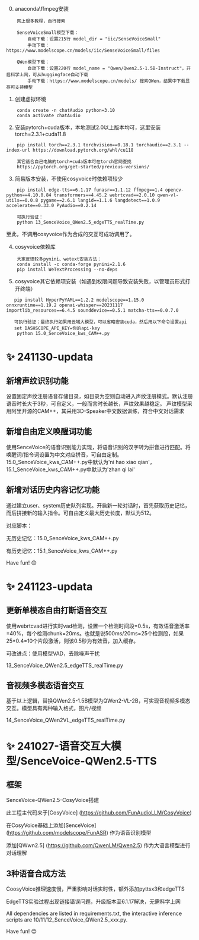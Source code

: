

0. anaconda\ffmpeg安装
```
    网上很多教程，自行搜索
```

```
    SenseVoiceSmall模型下载：
        自动下载：设置215行 model_dir = "iic/SenseVoiceSmall"
        手动下载：https://www.modelscope.cn/models/iic/SenseVoiceSmall/files
    
    QWen模型下载：
        自动下载：设置220行 model_name = "Qwen/Qwen2.5-1.5B-Instruct"，开启科学上网，可从huggingface自动下载
        手动下载：https://www.modelscope.cn/models/ 搜索QWen，结果中下载显存可支持模型
```

1. 创建虚拟环境
```
    conda create -n chatAudio python=3.10
    conda activate chatAudio
```
2. 安装pytorch+cuda版本，本地测试2.0以上版本均可，这里安装torch=2.3.1+cuda11.8
```
    pip install torch==2.3.1 torchvision==0.18.1 torchaudio==2.3.1 --index-url https://download.pytorch.org/whl/cu118

    其它适合自己电脑的torch+cuda版本可在torch官网查找
    https://pytorch.org/get-started/previous-versions/
```

3. 简易版本安装，不使用cosyvoice时依赖项较少
```
    pip install edge-tts==6.1.17 funasr==1.1.12 ffmpeg==1.4 opencv-python==4.10.0.84 transformers==4.45.2 webrtcvad==2.0.10 qwen-vl-utils==0.0.8 pygame==2.6.1 langid==1.1.6 langdetect==1.0.9 accelerate==0.33.0 PyAudio==0.2.14

    可执行验证：
    python 13_SenceVoice_QWen2.5_edgeTTS_realTime.py
```

至此，不调用cosyvoice作为合成的交互可成功调用了。

4. cosyvoice依赖库
```
    大家反馈较多pynini、wetext安装方法：
    conda install -c conda-forge pynini=2.1.6
    pip install WeTextProcessing --no-deps
```

5. cosyvoice其它依赖项安装（如遇到权限问题导致安装失败，以管理员形式打开终端）
```
   pip install HyperPyYAML==1.2.2 modelscope==1.15.0 onnxruntime==1.19.2 openai-whisper==20231117 importlib_resources==6.4.5 sounddevice==0.5.1 matcha-tts==0.0.7.0

   可执行验证：最终执行如果用云端大模型，可以省略安装cuda，然后用以下命令设置api
   set DASHSCOPE_API_KEY=你的api-key
    python 15.0_SenceVoice_kws_CAM++.py
```

# :sparkles: 241130-updata

## 新增声纹识别功能

设置固定声纹注册语音存储目录，如目录为空则自动进入声纹注册模式。默认注册语音时长大于3秒，可自定义，一般而言时长越长，声纹效果越稳定。
声纹模型采用阿里开源的CAM++，其采用3D-Speaker中文数据训练，符合中文对话需求

## 新增自由定义唤醒词功能

使用SenceVoice的语音识别能力实现，将语音识别的汉字转为拼音进行匹配。将唤醒词/指令词设置为中文对应拼音，可自由定制。15.0_SenceVoice_kws_CAM++.py中默认为'ni hao xiao qian'，15.1_SenceVoice_kws_CAM++.py中默认为'zhan qi lai'

## 新增对话历史内容记忆功能

通过建立user、system历史队列实现。开启新一轮对话时，首先获取历史记忆，而后拼接新的输入指令。可自由定义最大历史长度，默认为512。

对应脚本：

无历史记忆：15.0_SenceVoice_kws_CAM++.py

有历史记忆：15.1_SenceVoice_kws_CAM++.py



Have fun! 😊

# :sparkles: 241123-updata

## 更新单模态自由打断语音交互

使用webrtcvad进行实时vad检测，设置一个检测时间段=0.5s，有效语音激活率=40%，每个检测chunk=20ms。也就是说500ms/20ms=25个检测段，如果25*0.4=10个片段激活，则该0.5秒为有效音，加入缓存。

可改进点：使用模型VAD，去除噪声干扰

13_SenceVoice_QWen2.5_edgeTTS_realTime.py

## 音视频多模态语音交互

基于以上逻辑，替换QWen2.5-1.5B模型为QWen2-VL-2B，可实现音视频多模态交互。模型具有两种输入格式，图片/视频

14_SenceVoice_QWen2VL_edgeTTS_realTime.py



# :sparkles: 241027-语音交互大模型/SenceVoice-QWen2.5-TTS

## 框架

SenceVoice-QWen2.5-CosyVoice搭建

此工程主代码来于[CosyVoice] (https://github.com/FunAudioLLM/CosyVoice)

在CosyVoice基础上添加[SenceVoice] (https://github.com/modelscope/FunASR) 作为语音识别模型

添加[QWwn2.5] (https://github.com/QwenLM/Qwen2.5) 作为大语言模型进行对话理解

## 3种语音合成方法

CoosyVoice推理速度慢，严重影响对话实时性，额外添加pyttsx3和edgeTTS

EdgeTTS实验过程出现链接错误问题，升级版本至6.1.17解决，无需科学上网

All dependencies are listed in requirements.txt, the interactive inference scripts are 10/11/12_SenceVoice_QWen2.5_xxx.py. 

Have fun! 😊
